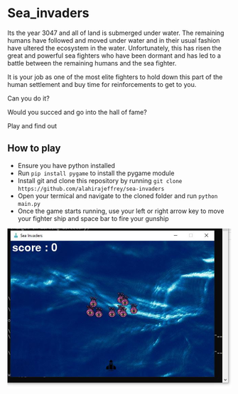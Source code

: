 # Sea_invaders

Its the year 3047 and all of land is submerged under water. The remaining humans have followed and moved under water and in their usual fashion have ultered the ecosystem in the water. Unfortunately, this has risen the great and powerful sea fighters who have been dormant and has led to a battle between the remaining humans and the sea fighter.

It is your job as one of the most elite fighters to hold down this part of the human settlement and buy time for reinforcements to get to you.  

Can you do it?

Would you succed and go into the hall of fame?

Play and find out

## How to play
- Ensure you have python installed
- Run `pip install pygame` to install the pygame module
- Install git and clone this repository by running `git clone https://github.com/alahirajeffrey/sea-invaders`
- Open your termical and navigate to the cloned folder and run `python main.py`
- Once the game starts running, use your left or right arrow key to move your fighter ship and space bar to fire your gunship

![image](sea_invaders.JPG)
